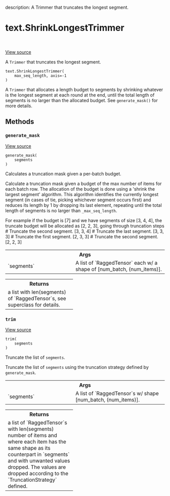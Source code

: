description: A Trimmer that truncates the longest segment.

<div itemscope itemtype="http://developers.google.com/ReferenceObject">
<meta itemprop="name" content="text.ShrinkLongestTrimmer" />
<meta itemprop="path" content="Stable" />
<meta itemprop="property" content="__init__"/>
<meta itemprop="property" content="generate_mask"/>
<meta itemprop="property" content="trim"/>
</div>

# text.ShrinkLongestTrimmer

<!-- Insert buttons and diff -->

<table class="tfo-notebook-buttons tfo-api nocontent" align="left">

</table>

<a target="_blank" class="external" href="https://github.com/tensorflow/text/tree/master/tensorflow_text/python/ops/trimmer_ops.py">View
source</a>

A `Trimmer` that truncates the longest segment.

<pre class="devsite-click-to-copy prettyprint lang-py tfo-signature-link">
<code>text.ShrinkLongestTrimmer(
    max_seq_length, axis=-1
)
</code></pre>

<!-- Placeholder for "Used in" -->

A `Trimmer` that allocates a length budget to segments by shrinking whatever is
the longest segment at each round at the end, until the total length of segments
is no larger than the allocated budget. See `generate_mask()` for more details.

## Methods

<h3 id="generate_mask"><code>generate_mask</code></h3>

<a target="_blank" class="external" href="https://github.com/tensorflow/text/tree/master/tensorflow_text/python/ops/trimmer_ops.py">View
source</a>

<pre class="devsite-click-to-copy prettyprint lang-py tfo-signature-link">
<code>generate_mask(
    segments
)
</code></pre>

Calculates a truncation mask given a per-batch budget.

Calculate a truncation mask given a budget of the max number of items for each
batch row. The allocation of the budget is done using a 'shrink the largest
segment' algorithm. This algorithm identifies the currently longest segment (in
cases of tie, picking whichever segment occurs first) and reduces its length by
1 by dropping its last element, repeating until the total length of segments is
no larger than `_max_seq_length`.

For example if the budget is [7] and we have segments of size [3, 4, 4], the
truncate budget will be allocated as [2, 2, 3], going through truncation steps #
Truncate the second segment. [3, 3, 4] # Truncate the last segment. [3, 3, 3] #
Truncate the first segment. [2, 3, 3] # Truncate the second segment. [2, 2, 3]

<!-- Tabular view -->
 <table class="responsive fixed orange">
<colgroup><col width="214px"><col></colgroup>
<tr><th colspan="2">Args</th></tr>

<tr>
<td>
`segments`
</td>
<td>
A list of `RaggedTensor` each w/ a shape of [num_batch,
(num_items)].
</td>
</tr>
</table>

<!-- Tabular view -->
 <table class="responsive fixed orange">
<colgroup><col width="214px"><col></colgroup>
<tr><th colspan="2">Returns</th></tr>
<tr class="alt">
<td colspan="2">
a list with len(segments) of `RaggedTensor`s, see superclass for details.
</td>
</tr>

</table>

<h3 id="trim"><code>trim</code></h3>

<a target="_blank" class="external" href="https://github.com/tensorflow/text/tree/master/tensorflow_text/python/ops/trimmer_ops.py">View
source</a>

<pre class="devsite-click-to-copy prettyprint lang-py tfo-signature-link">
<code>trim(
    segments
)
</code></pre>

Truncate the list of `segments`.

Truncate the list of `segments` using the truncation strategy defined by
`generate_mask`.

<!-- Tabular view -->
 <table class="responsive fixed orange">
<colgroup><col width="214px"><col></colgroup>
<tr><th colspan="2">Args</th></tr>

<tr>
<td>
`segments`
</td>
<td>
A list of `RaggedTensor`s w/ shape [num_batch, (num_items)].
</td>
</tr>
</table>

<!-- Tabular view -->
 <table class="responsive fixed orange">
<colgroup><col width="214px"><col></colgroup>
<tr><th colspan="2">Returns</th></tr>
<tr class="alt">
<td colspan="2">
a list of `RaggedTensor`s with len(segments) number of items and where
each item has the same shape as its counterpart in `segments` and
with unwanted values dropped. The values are dropped according to the
`TruncationStrategy` defined.
</td>
</tr>

</table>
